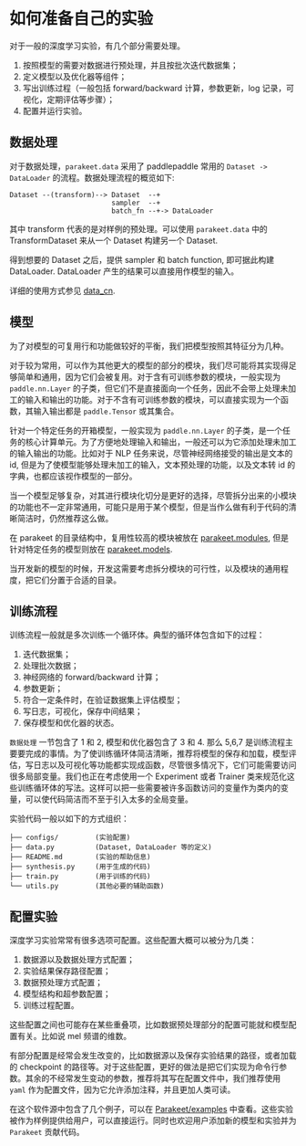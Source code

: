 # 如何准备自己的实验

对于一般的深度学习实验，有几个部分需要处理。

1. 按照模型的需要对数据进行预处理，并且按批次迭代数据集；
2. 定义模型以及优化器等组件；
3. 写出训练过程（一般包括 forward/backward 计算，参数更新，log 记录，可视化，定期评估等步骤）；
4. 配置并运行实验。

## 数据处理

对于数据处理，`parakeet.data` 采用了 paddlepaddle 常用的 `Dataset -> DataLoader` 的流程。数据处理流程的概览如下:

```text
Dataset --(transform)--> Dataset  --+
                         sampler  --+
                         batch_fn --+-> DataLoader
```

其中 transform 代表的是对样例的预处理。可以使用 `parakeet.data` 中的 TransformDataset 来从一个 Dataset 构建另一个 Dataset.

得到想要的 Dataset 之后，提供 sampler 和 batch function, 即可据此构建 DataLoader. DataLoader 产生的结果可以直接用作模型的输入。

详细的使用方式参见 [data_cn](./data_cn.md).

## 模型

为了对模型的可复用行和功能做较好的平衡，我们把模型按照其特征分为几种。

对于较为常用，可以作为其他更大的模型的部分的模块，我们尽可能将其实现得足够简单和通用，因为它们会被复用。对于含有可训练参数的模块，一般实现为 `paddle.nn.Layer` 的子类，但它们不是直接面向一个任务，因此不会带上处理未加工的输入和输出的功能。对于不含有可训练参数的模块，可以直接实现为一个函数，其输入输出都是 `paddle.Tensor` 或其集合。

针对一个特定任务的开箱模型，一般实现为 `paddle.nn.Layer` 的子类，是一个任务的核心计算单元。为了方便地处理输入和输出，一般还可以为它添加处理未加工的输入输出的功能。比如对于 NLP 任务来说，尽管神经网络接受的输出是文本的 id, 但是为了使模型能够处理未加工的输入，文本预处理的功能，以及文本转 id 的字典，也都应该视作模型的一部分。

当一个模型足够复杂，对其进行模块化切分是更好的选择，尽管拆分出来的小模块的功能也不一定非常通用，可能只是用于某个模型，但是当作么做有利于代码的清晰简洁时，仍然推荐这么做。

在 parakeet 的目录结构中，复用性较高的模块被放在 [parakeet.modules](../parakeet/modules/), 但是针对特定任务的模型则放在 [parakeet.models](../parakeet/models).

当开发新的模型的时候，开发这需要考虑拆分模块的可行性，以及模块的通用程度，把它们分置于合适的目录。

## 训练流程

训练流程一般就是多次训练一个循环体。典型的循环体包含如下的过程：

1. 迭代数据集；
2. 处理批次数据；
3. 神经网络的 forward/backward 计算；
4. 参数更新；
5. 符合一定条件时，在验证数据集上评估模型；
6. 写日志，可视化，保存中间结果；
7. 保存模型和优化器的状态。

`数据处理` 一节包含了 1 和 2, 模型和优化器包含了 3 和 4. 那么 5,6,7 是训练流程主要要完成的事情。为了使训练循环体简洁清晰，推荐将模型的保存和加载，模型评估，写日志以及可视化等功能都实现成函数，尽管很多情况下，它们可能需要访问很多局部变量。我们也正在考虑使用一个 Experiment 或者 Trainer 类来规范化这些训练循环体的写法。这样可以把一些需要被许多函数访问的变量作为类内的变量，可以使代码简洁而不至于引入太多的全局变量。

实验代码一般以如下的方式组织：

```text
├── configs/         (实验配置)
├── data.py          (Dataset, DataLoader 等的定义)
├── README.md        (实验的帮助信息)
├── synthesis.py     (用于生成的代码)
├── train.py         (用于训练的代码)
└── utils.py         (其他必要的辅助函数)
```

## 配置实验

深度学习实验常常有很多选项可配置。这些配置大概可以被分为几类：

1. 数据源以及数据处理方式配置；
2. 实验结果保存路径配置；
3. 数据预处理方式配置；
4. 模型结构和超参数配置；
5. 训练过程配置。

这些配置之间也可能存在某些重叠项，比如数据预处理部分的配置可能就和模型配置有关。比如说 mel 频谱的维数。

有部分配置是经常会发生改变的，比如数据源以及保存实验结果的路径，或者加载的 checkpoint 的路径等。对于这些配置，更好的做法是把它们实现为命令行参数。其余的不经常发生变动的参数，推荐将其写在配置文件中，我们推荐使用 `yaml` 作为配置文件，因为它允许添加注释，并且更加人类可读。

在这个软件源中包含了几个例子，可以在 [Parakeet/examples](../examples) 中查看。这些实验被作为样例提供给用户，可以直接运行。同时也欢迎用户添加新的模型和实验并为 `Parakeet` 贡献代码。
